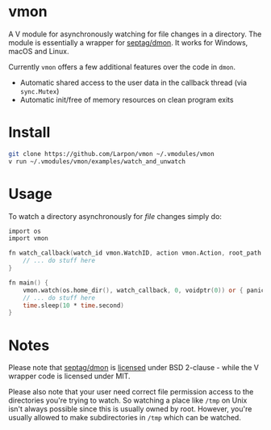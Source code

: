 # vmon

A V module for asynchronously watching for file changes in a directory.
The module is essentially a wrapper for [septag/dmon](https://github.com/septag/dmon).
It works for Windows, macOS and Linux.

Currently `vmon` offers a few additional features over the code in `dmon`.

* Automatic shared access to the user data in the callback thread (via `sync.Mutex`)
* Automatic init/free of memory resources on clean program exits

# Install

```bash
git clone https://github.com/Larpon/vmon ~/.vmodules/vmon
v run ~/.vmodules/vmon/examples/watch_and_unwatch
```

# Usage

To watch a directory asynchronously for *file* changes simply do:
```v
import os
import vmon

fn watch_callback(watch_id vmon.WatchID, action vmon.Action, root_path string, file_path string, old_file_path string, user_data voidptr) {
	// ... do stuff here
}

fn main() {
	vmon.watch(os.home_dir(), watch_callback, 0, voidptr(0)) or { panic(err) }
	// ... do stuff here
	time.sleep(10 * time.second)
}
```

# Notes

Please note that [septag/dmon](https://github.com/septag/dmon) is [licensed](https://github.com/septag/dmon#license-bsd-2-clause) under BSD 2-clause - while the V wrapper code is licensed under MIT.

Please also note that your user need correct file permission access
to the directories you're trying to watch. So watching a place
like `/tmp` on Unix isn't always possible since this is usually owned by root.
However, you're usually allowed to make subdirectories in `/tmp` which can be watched.
